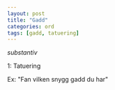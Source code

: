 ```yaml
---
layout: post
title: "Gadd"
categories: ord
tags: [gadd, tatuering]
---
```


*substantiv*

1: Tatuering

Ex: "Fan vilken snygg gadd du har"